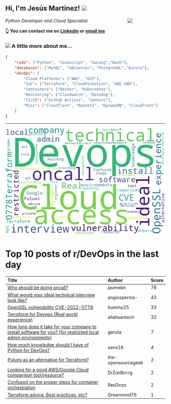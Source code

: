 <!--
**jmartinezl/jmartinezl** is a ✨ _special_ ✨ repository because its `README.md` (this file) appears on your GitHub profile.

Here are some ideas to get you started:

- 🔭 I’m currently working on ...
- 🌱 I’m currently learning ...
- 👯 I’m looking to collaborate on ...
- 🤔 I’m looking for help with ...
- 💬 Ask me about ...
- 📫 How to reach me: ...
- 😄 Pronouns: ...
- ⚡ Fun fact: ...
-->

<h2>Hi, I'm Jesús Martinez! <img src="https://media.giphy.com/media/WUlplcMpOCEmTGBtBW/giphy.gif" width="30"> </h2>
<img align='right' src="https://media.giphy.com/media/NytMLKyiaIh6VH9SPm/giphy.gif" width="120">
<p><em>Python Developer and Cloud Specialist
</em></p>

**👆 You can contact me on [Linkedin](https://www.linkedin.com/in/jes%C3%BAs-martinez-2b7b10104/) or [email me](mailto:jesus.mtz.lorenzo@gmail.com)**

### <img src="https://media.giphy.com/media/VgCDAzcKvsR6OM0uWg/giphy.gif" width="50"> A little more about me...  

```json
{
    "code": ["Python", "Javascript", "GoLang","Bash"],
    "databases": ["MySQL", "SQLServer", "PostgreSQL","Aurora"],
    "devOps": [
        "Cloud Platforms": ["AWS", "GCP"],
        "IaC": ["Terraform", "CloudFormation", "AWS SAM"],
        "Containers": ["Docker", "Kubernetes"],
        "Monitoring": ["Cloudwatch", "Datadog"],
        "CI/CD": ["Github Actions", "Jenkins"],
        "Misc": ["Cloudflare", "Route53", "DynamoDB", "Cloudfront"]
    ]
}
```
---

![Wordcloud](./cloud.png)

# Top 10 posts of r/DevOps in the last day

| Title | Author | Score |
|:---|:---|:---|
| [Who should be doing oncall?](https://www.reddit.com/r/devops/comments/u9ligp/who_should_be_doing_oncall/) | jaumebn | 78 |
| [What would your ideal technical interview look like?](https://www.reddit.com/r/devops/comments/u9sah8/what_would_your_ideal_technical_interview_look/) | angiosperms- | 43 |
| [OpenSSL vulnerability CVE-2022-0778](https://www.reddit.com/r/devops/comments/u9wlbw/openssl_vulnerability_cve20220778/) | hummy25 | 33 |
| [Terraform for Devops (Real world experience)](https://www.reddit.com/r/devops/comments/u9oqp5/terraform_for_devops_real_world_experience/) | aliahsantech | 32 |
| [How long does it take for your company to install software for you? (for restricted local admin environments)](https://www.reddit.com/r/devops/comments/u9ebo4/how_long_does_it_take_for_your_company_to_install/) | geruta | 7 |
| [How much knowledge should I have of Python for DevOps?](https://www.reddit.com/r/devops/comments/u9vp1q/how_much_knowledge_should_i_have_of_python_for/) | sens18 | 4 |
| [Pulumi as an alternative for Terraform?](https://www.reddit.com/r/devops/comments/ua3oby/pulumi_as_an_alternative_for_terraform/) | the-opensourcegeek | 2 |
| [Looking for a good AWS/Google Cloud comparison tool/resource?](https://www.reddit.com/r/devops/comments/u9k8iz/looking_for_a_good_awsgoogle_cloud_comparison/) | DrZoidbrrrg | 2 |
| [Confused on the proper steps for container orchestration](https://www.reddit.com/r/devops/comments/u9n8p9/confused_on_the_proper_steps_for_container/) | Red3nzo | 2 |
| [Terraform advice. Best practices, etc?](https://www.reddit.com/r/devops/comments/u9qe0w/terraform_advice_best_practices_etc/) | Greenmind76 | 1 |
